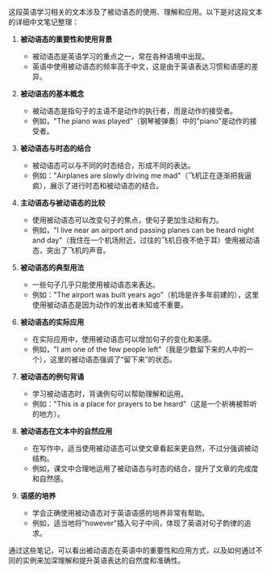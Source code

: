 这段英语学习相关的文本涉及了被动语态的使用、理解和应用。以下是对这段文本的详细中文笔记整理：

1. **被动语态的重要性和使用背景**
   - 被动语态是英语学习的重点之一，常在各种语境中出现。
   - 英语中使用被动语态的频率高于中文，这是由于英语表达习惯和语感的差异。

2. **被动语态的基本概念**
   - 被动语态是指句子的主语不是动作的执行者，而是动作的接受者。
   - 例如，"The piano was played"（钢琴被弹奏）中的"piano"是动作的接受者。

3. **被动语态与时态的结合**
   - 被动语态可以与不同的时态结合，形成不同的表达。
   - 例如："Airplanes are slowly driving me mad"（飞机正在逐渐把我逼疯），展示了进行时态和被动语态的结合。

4. **主动语态与被动语态的比较**
   - 使用被动语态可以改变句子的焦点，使句子更加生动和有力。
   - 例如，"I live near an airport and passing planes can be heard night and day"（我住在一个机场附近，过往的飞机日夜不绝于耳）使用被动语态，突出了飞机的声音。

5. **被动语态的典型用法**
   - 一些句子几乎只能使用被动语态来表达。
   - 例如："The airport was built years ago"（机场是许多年前建的），这里使用被动语态是因为动作的发出者未知或不重要。

6. **被动语态的实际应用**
   - 在实际应用中，使用被动语态可以增加句子的变化和美感。
   - 例如，"I am one of the few people left"（我是少数留下来的人中的一个），这里的被动语态强调了“留下来”的状态。

7. **被动语态的例句背诵**
   - 学习被动语态时，背诵例句可以帮助理解和运用。
   - 例如："This is a place for prayers to be heard"（这是一个祈祷被聆听的地方）。

8. **被动语态在文本中的自然应用**
   - 在写作中，适当使用被动语态可以使文章看起来更自然，不过分强调被动结构。
   - 例如，课文中合理地运用了被动语态与时态的结合，提升了文章的完成度和自然感。

9. **语感的培养**
   - 学会正确使用被动语态对于英语语感的培养非常有帮助。
   - 例如，适当地将"however"插入句子中间，体现了英语对句子韵律的追求。

通过这些笔记，可以看出被动语态在英语中的重要性和应用方式，以及如何通过不同的实例来加深理解和提升英语表达的自然度和准确性。